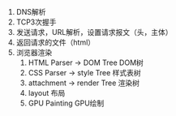 1. DNS解析
2. TCP3次握手
3. 发送请求，URL解析，设置请求报文（头，主体）
4. 返回请求的文件（html）
5. 浏览器渲染
   1. HTML Parser -> DOM Tree  DOM树
   2. CSS Parser -> style Tree 样式表树
   3. attachment -> render Tree 渲染树
   4. layout 布局
   5. GPU Painting GPU绘制
